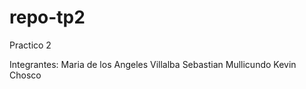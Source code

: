 # repo-tp2
Practico 2

Integrantes:
Maria de los Angeles Villalba
Sebastian Mullicundo
Kevin Chosco
